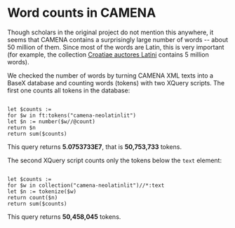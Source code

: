 # Word counts in CAMENA

Though scholars in the original project do not mention this anywhere, it seems that CAMENA contains a surprisingly large number of words -- about 50 million of them. Since most of the words are Latin, this is very important (for example, the collection [Croatiae auctores Latini](http://croala.ffzg.unizg.hr/) contains 5 million words).

We checked the number of words by turning CAMENA XML texts into a BaseX database and counting words (tokens) with two XQuery scripts. The first one counts all tokens in the database:

```XQuery

let $counts :=
for $w in ft:tokens("camena-neolatinlit")
let $n := number($w//@count)
return $n
return sum($counts)

```

This query returns **5.0753733E7**, that is **50,753,733** tokens.

The second XQuery script counts only the tokens below the `text` element:

```XQuery

let $counts :=
for $w in collection("camena-neolatinlit")//*:text
let $n := tokenize($w)
return count($n)
return sum($counts)

```

This query returns **50,458,045** tokens.


